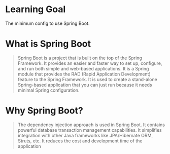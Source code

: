 # Learning Goal
The minimum config to use Spring Boot.

# What is Spring Boot
> Spring Boot is a project that is built on the top of the Spring Framework. It provides an easier and faster way to set up, configure, and run both simple and web-based applications.
> It is a Spring module that provides the RAD (Rapid Application Development) feature to the Spring Framework. It is used to create a stand-alone Spring-based application that you can just run because it needs minimal Spring configuration.

# Why Spring Boot?
> The dependency injection approach is used in Spring Boot.
> It contains powerful database transaction management capabilities.
> It simplifies integration with other Java frameworks like JPA/Hibernate ORM, Struts, etc.
> It reduces the cost and development time of the application

